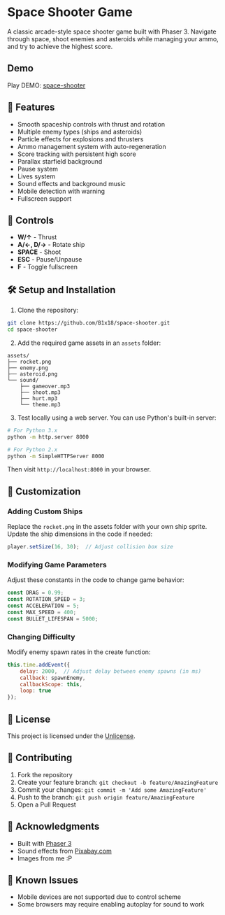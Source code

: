 # Space Shooter Game

A classic arcade-style space shooter game built with Phaser 3. Navigate through space, shoot enemies and asteroids while managing your ammo, and try to achieve the highest score.

## Demo
Play DEMO: [space-shooter](https://b1x18.github.io/space-shooter/)

## 🚀 Features

- Smooth spaceship controls with thrust and rotation
- Multiple enemy types (ships and asteroids)
- Particle effects for explosions and thrusters
- Ammo management system with auto-regeneration
- Score tracking with persistent high score
- Parallax starfield background
- Pause system
- Lives system
- Sound effects and background music
- Mobile detection with warning
- Fullscreen support

## 🎯 Controls

- **W/↑** - Thrust
- **A/←, D/→** - Rotate ship
- **SPACE** - Shoot
- **ESC** - Pause/Unpause
- **F** - Toggle fullscreen

## 🛠 Setup and Installation

1. Clone the repository:
```bash
git clone https://github.com/B1x18/space-shooter.git
cd space-shooter
```

2. Add the required game assets in an `assets` folder:
```
assets/
├── rocket.png
├── enemy.png
├── asteroid.png
└── sound/
    ├── gameover.mp3
    ├── shoot.mp3
    ├── hurt.mp3
    └── theme.mp3
```

3. Test locally using a web server. You can use Python's built-in server:
```bash
# For Python 3.x
python -m http.server 8000

# For Python 2.x
python -m SimpleHTTPServer 8000
```

Then visit `http://localhost:8000` in your browser.

## 🎨 Customization

### Adding Custom Ships
Replace the `rocket.png` in the assets folder with your own ship sprite. Update the ship dimensions in the code if needed:

```javascript
player.setSize(16, 30);  // Adjust collision box size
```

### Modifying Game Parameters
Adjust these constants in the code to change game behavior:

```javascript
const DRAG = 0.99;
const ROTATION_SPEED = 3;
const ACCELERATION = 5;
const MAX_SPEED = 400;
const BULLET_LIFESPAN = 5000;
```

### Changing Difficulty
Modify enemy spawn rates in the create function:

```javascript
this.time.addEvent({
    delay: 2000,  // Adjust delay between enemy spawns (in ms)
    callback: spawnEnemy,
    callbackScope: this,
    loop: true
});
```

## 📝 License

This project is licensed under the [Unlicense](./LICENSE).

## 🤝 Contributing

1. Fork the repository
2. Create your feature branch: `git checkout -b feature/AmazingFeature`
3. Commit your changes: `git commit -m 'Add some AmazingFeature'`
4. Push to the branch: `git push origin feature/AmazingFeature`
5. Open a Pull Request

## 🙏 Acknowledgments

- Built with [Phaser 3](https://phaser.io/phaser3)
- Sound effects from [Pixabay.com](https://pixabay.com/sound-effects/)
- Images from me :P

## 🐛 Known Issues

- Mobile devices are not supported due to control scheme
- Some browsers may require enabling autoplay for sound to work